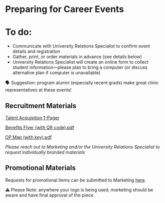 # Preparing for Career Events

# To do:

- Communicate with University Relations Specialist to confirm event details and registration
- Gather, print, or order materials in advance (see details below)
- University Relations Specialist will create an online form to collect student information—please plan to bring a computer (or discuss alternative plan if computer is unavailable)

<aside>
🗣 Suggestion: program alumni (especially recent grads) make great clinic representatives at these events!

</aside>

## **Recruitment Materials**

[Talent Acquisition 1-Pager](TA_1-Pager_(1).pdf)

[Benefits Flyer (with QR code).pdf](Benefits_Flyer_(with_QR_code)_(1).pdf)

[OP Map (with key).pdf](OP_Map_(with_key).pdf)

*Please reach out to Marketing and/or the University Relations Specialist to request individually branded materials* 

## Promotional Materials

Requests for promotional items can be submitted to Marketing [here](https://intranet.allianceptp.com/bd941b39-cf66-4714-9d15-a6e3acfbdec8). 

<aside>
⚠️ Please Note: anywhere your logo is being used, marketing should be aware and have final approval of the piece.

</aside>